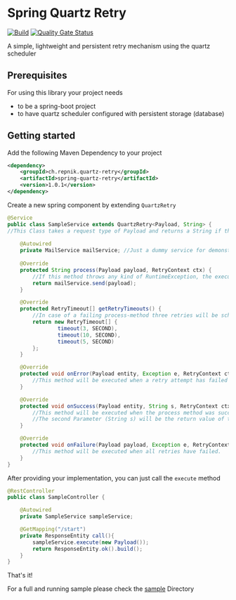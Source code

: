 # Spring Quartz Retry
[![Build](https://github.com/thomasrepnik/spring-quartz-retry/actions/workflows/build.yml/badge.svg)](https://github.com/thomasrepnik/spring-quartz-retry/actions/workflows/build.yml)
[![Quality Gate Status](https://sonarcloud.io/api/project_badges/measure?project=thomasrepnik_spring-quartz-retry&metric=alert_status)](https://sonarcloud.io/summary/new_code?id=thomasrepnik_spring-quartz-retry)

A simple, lightweight and persistent retry mechanism using the quartz scheduler

## Prerequisites 
For using this library your project needs
* to be a spring-boot project
* to have quartz scheduler configured with persistent storage (database)

## Getting started

Add the following Maven Dependency to your project
```xml
<dependency>
    <groupId>ch.repnik.quartz-retry</groupId>
    <artifactId>spring-quartz-retry</artifactId>
    <version>1.0.1</version>
</dependency>
```

Create a new spring component by extending `QuartzRetry`
```java
@Service
public class SampleService extends QuartzRetry<Payload, String> {
//This Class takes a request type of Payload and returns a String if the execution succeeds
    
    @Autowired
    private MailService mailService; //Just a dummy service for demonstration
    
    @Override
    protected String process(Payload payload, RetryContext ctx) {
        //If this method throws any kind of RuntimeException, the execution will be retried
        return mailService.send(payload);
    }

    @Override
    protected RetryTimeout[] getRetryTimeouts() {
        //In case of a failing process-method three retries will be scheduled with the defined timeouts
        return new RetryTimeout[] {
                timeout(3, SECOND),
                timeout(10, SECOND),
                timeout(5, SECOND)
        };
    }

    @Override
    protected void onError(Payload entity, Exception e, RetryContext ctx) {
        //This method will be executed when a retry attempt has failed
    }

    @Override
    protected void onSuccess(Payload entity, String s, RetryContext ctx) {
        //This method will be executed when the process method was successful
        //The second Parameter (String s) will be the return value of the process-Method
    }

    @Override
    protected void onFailure(Payload payload, Exception e, RetryContext ctx) {
        //This method will be executed when all retries have failed.
    }
}
```

After providing your implementation, you can just call the `execute` method

```java
@RestController
public class SampleController {

    @Autowired
    private SampleService sampleService;

    @GetMapping("/start")
    private ResponseEntity call(){
        sampleService.execute(new Payload());
        return ResponseEntity.ok().build();
    }
}
```

That's it!

For a full and running sample please check the [sample](https://github.com/thomasrepnik/spring-quartz-retry/tree/master/sample) Directory
